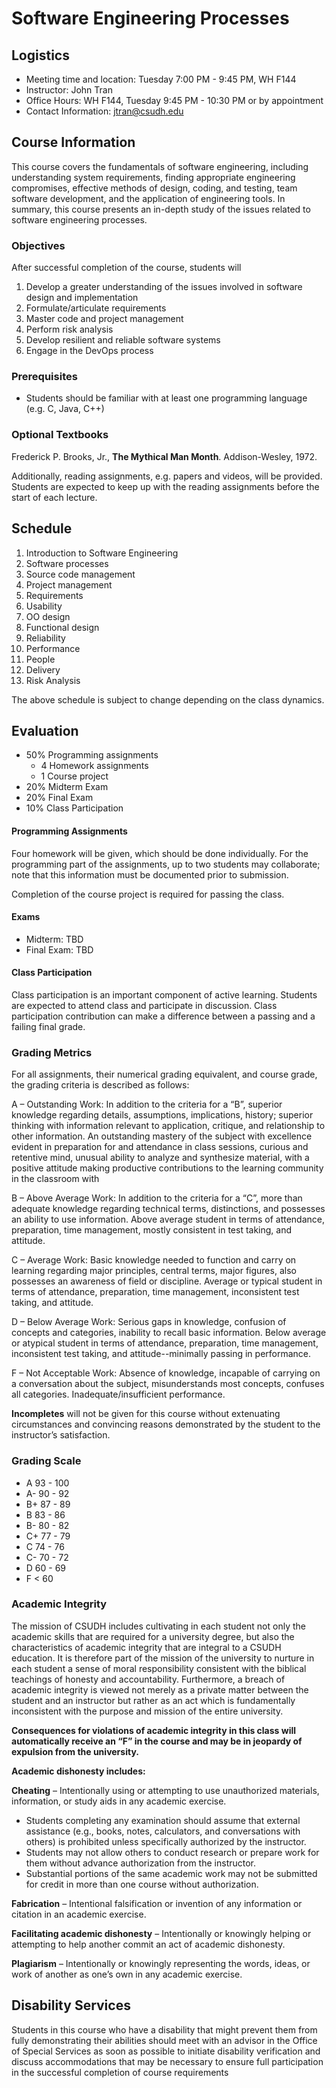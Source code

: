 # Software Engineering Processes

## Logistics

* Meeting time and location: Tuesday 7:00 PM ­- 9:45 PM, WH F144
* Instructor: John Tran
* Office Hours: WH F144, Tuesday 9:45 PM - 10:30 PM or by appointment
* Contact Information: jtran@csudh.edu

## Course Information

This course covers the fundamentals of software engineering, including understanding system requirements, finding appropriate engineering compromises, effective methods of design, coding, and testing, team software development, and the application of engineering tools.  In summary, this course presents an in-depth study of the issues related to software engineering processes.

### Objectives

After successful completion of the course, students will

1. Develop a greater understanding of the issues involved in software design and implementation
2. Formulate/articulate requirements
3. Master code and project management
4. Perform risk analysis
5. Develop resilient and reliable software systems
6. Engage in the DevOps process

### Prerequisites

* Students should be familiar with at least one programming language (e.g. C, Java, C++)

### Optional Textbooks

Frederick P. Brooks, Jr., **The Mythical Man Month**. Addison-Wesley, 1972.

Additionally, reading assignments, e.g. papers and videos, will be provided.  Students are expected to keep up with the reading assignments before the start of each lecture.

## Schedule

1. Introduction to Software Engineering
2. Software processes
3. Source code management
4. Project management
5. Requirements
6. Usability
7. OO design
8. Functional design
9. Reliability
10. Performance
11. People
12. Delivery
13. Risk Analysis


The above schedule is subject to change depending on the class dynamics.

## Evaluation

* 50% Programming assignments
    * 4 Homework assignments
    * 1 Course project
* 20% Midterm Exam
* 20% Final Exam
* 10% Class Participation

#### Programming Assignments

Four homework will be given, which should be done individually.  For the programming part of the assignments, up to two students may collaborate; note that this information must be documented prior to submission.

Completion of the course project is required for passing the class.

#### Exams

* Midterm: TBD
* Final Exam: TBD

#### Class Participation

Class participation is an important component of active learning.  Students are expected to attend class and participate in discussion.  Class participation contribution can make a difference between a passing and a failing final grade.

### Grading Metrics

For all assignments, their numerical grading equivalent, and course grade, the grading criteria is described as follows:

A – Outstanding Work: In addition to the criteria for a “B”, superior knowledge regarding details, assumptions,
implications, history; superior thinking with information relevant to application, critique, and relationship to other information. An outstanding mastery of the subject with excellence evident in preparation for and attendance in class sessions, curious and retentive mind, unusual ability to analyze and synthesize material, with a positive attitude making productive contributions to the learning community in the classroom with

B – Above Average Work: In addition to the criteria for a “C”, more than adequate knowledge regarding technical terms, distinctions, and possesses an ability to use information. Above average student in terms of attendance, preparation, time management, mostly consistent in test taking, and attitude.

C – Average Work: Basic knowledge needed to function and carry on learning regarding major principles, central terms, major figures, also possesses an awareness of field or discipline. Average or typical student in terms of attendance, preparation, time management, inconsistent test taking, and attitude.

D – Below Average Work: Serious gaps in knowledge, confusion of concepts and categories, inability to recall basic information. Below average or atypical student in terms of attendance, preparation, time management, inconsistent test taking, and attitude--minimally passing in performance.

F – Not Acceptable Work: Absence of knowledge, incapable of carrying on a conversation about the subject, misunderstands most concepts, confuses all categories. Inadequate/insufficient performance.

**Incompletes** will not be given for this course without extenuating circumstances and convincing reasons demonstrated by the student to the instructor’s satisfaction.

### Grading Scale

* A  93 - 100
* A- 90 - 92
* B+ 87 - 89
* B  83 - 86
* B- 80 - 82
* C+ 77 - 79
* C  74 - 76
* C- 70 - 72
* D  60 - 69
* F  < 60

### Academic Integrity

The mission of CSUDH includes cultivating in each student not only the academic skills that are required for a university degree, but also the characteristics of academic integrity that are integral to a CSUDH education. It is therefore part of the mission of the university to nurture in each student a sense of moral responsibility consistent with the biblical teachings of honesty and accountability. Furthermore, a breach of academic integrity is viewed not merely as a private matter between the student and an instructor but rather as an act which is fundamentally inconsistent with the purpose and mission of the entire university.

**Consequences for violations of academic integrity in this class will automatically receive an “F” in the course and may be in jeopardy of expulsion from the university.**

**Academic dishonesty includes:**

**Cheating** – Intentionally using or attempting to use unauthorized materials, information, or study aids in any academic exercise.
   * Students completing any examination should assume that external assistance (e.g., books, notes, calculators, and conversations with others) is prohibited unless specifically authorized by the instructor.
   * Students may not allow others to conduct research or prepare work for them without advance authorization from the instructor.
   * Substantial portions of the same academic work may not be submitted for credit in more than one course without authorization.

**Fabrication** – Intentional falsification or invention of any information or citation in an academic exercise.

**Facilitating academic dishonesty** – Intentionally or knowingly helping or attempting to help another commit an act of academic dishonesty.

**Plagiarism** – Intentionally or knowingly representing the words, ideas, or work of another as one’s own in any academic exercise.

## Disability Services

Students in this course who have a disability that might prevent them from fully demonstrating their abilities should meet with an advisor in the Office of Special Services as soon as possible to initiate disability verification and discuss accommodations that may be necessary to ensure full participation in the successful completion of course requirements
